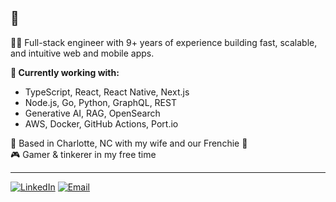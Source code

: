 ## 👋

👨‍💻 Full-stack engineer with 9+ years of experience building fast, scalable, and intuitive web and mobile apps.

**🔧 Currently working with:**  
- TypeScript, React, React Native, Next.js  
- Node.js, Go, Python, GraphQL, REST  
- Generative AI, RAG, OpenSearch  
- AWS, Docker, GitHub Actions, Port.io

📍 Based in Charlotte, NC with my wife and our Frenchie 🐶  
🎮 Gamer & tinkerer in my free time

---

[![LinkedIn](https://img.shields.io/badge/LinkedIn-Anthony%20Freda-0077B5?logo=linkedin&logoColor=white&style=for-the-badge)](https://www.linkedin.com/in/antfreda323) [![Email](https://img.shields.io/badge/Email-anthonyfreda323%40gmail.com-D14836?logo=gmail&logoColor=white&style=for-the-badge)](mailto:anthonyfreda323@gmail.com)
